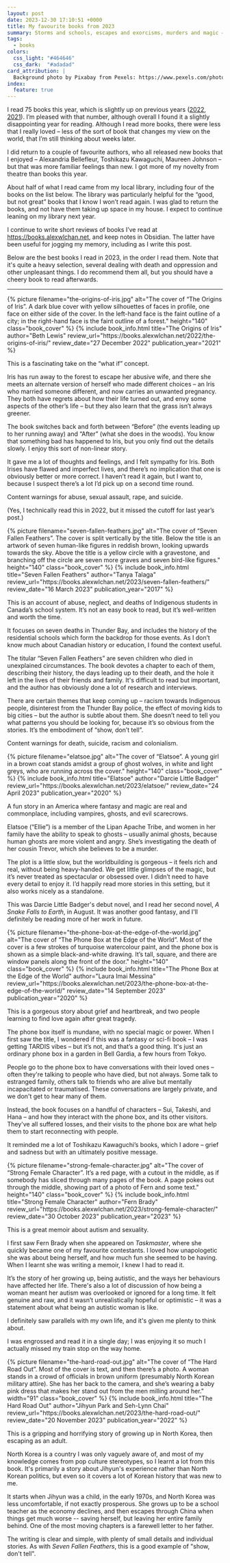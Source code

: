 ```yaml
---
layout: post
date: 2023-12-30 17:10:51 +0000
title: My favourite books from 2023
summary: Storms and schools, escapes and exorcisms, murders and magic – what I enjoyed reading this year.
tags:
  - books
colors:
  css_light: "#464646"
  css_dark:  "#adadad"
card_attribution: |
  Background photo by Pixabay from Pexels: https://www.pexels.com/photo/books-in-black-wooden-book-shelf-159711/
index:
  feature: true
---
```


<style type="x-text/scss">
  @import "posts/_end_of_year_books.scss";
</style>

I read 75 books this year, which is slightly up on previous years ([2022](/2022/2022-in-reading/), [2021](/2021/2021-in-reading/)).
I’m pleased with that number, although overall I found it a slightly disappointing year for reading.
Although I read more books, there were less that I really loved – less of the sort of book that changes my view on the world, that I’m still thinking about weeks later.

I did return to a couple of favourite authors, who all released new books that I enjoyed – Alexandria Bellefleur, Toshikazu Kawaguchi, Maureen Johnson – but that was more familiar feelings than new.
I got more of my novelty from theatre than books this year.

About half of what I read came from my local library, including four of the books on the list below.
The library was particularly helpful for the “good, but not great” books that I know I won’t read again.
I was glad to return the books, and not have them taking up space in my house.
I expect to continue leaning on my library next year.

I continue to write short reviews of books I’ve read at <https://books.alexwlchan.net>, and keep notes in Obsidian.
The latter have been useful for jogging my memory, including as I write this post.

Below are the best books I read in 2023, in the order I read them.
Note that it's quite a heavy selection, several dealing with death and oppression and other unpleasant things.
I do recommend them all, but you should have a cheery book to read afterwards.

---

<div
  class="book_review"
  id="the_origins_of_iris"
  style="
    --book-color-lt: #2e2b64;
    --book-color-dk: #f2e131;
  "
>
  {%
    picture
    filename="the-origins-of-iris.jpg"
    alt="The cover of “The Origins of Iris”. A dark blue cover with yellow silhouettes of faces in profile, one face on either side of the cover. In the left-hand face is the faint outline of a city; in the right-hand face is the faint outline of a forest."
    height="140"
    class="book_cover"
  %}
  {%
  include book_info.html
  title="The Origins of Iris"
  author="Beth Lewis"
  review_url="https://books.alexwlchan.net/2022/the-origins-of-iris/"
  review_date="27 December 2022"
  publication_year="2021"
%}
</div>

This is a fascinating take on the “what if” concept.

Iris has run away to the forest to escape her abusive wife, and there she meets an alternate version of herself who made different choices – an Iris who married someone different, and now carries an unwanted pregnancy.
They both have regrets about how their life turned out, and envy some aspects of the other’s life – but they also learn that the grass isn’t always greener.

The book switches back and forth between “Before” (the events leading up to her running away) and “After” (what she does in the woods).
You know that something bad has happened to Iris, but you only find out the details slowly.
I enjoy this sort of non-linear story.

It gave me a lot of thoughts and feelings, and I felt sympathy for Iris.
Both Irises have flawed and imperfect lives, and there’s no implication that one is obviously better or more correct.
I haven’t read it again, but I want to, because I suspect there’s a lot I’d pick up on a second time round.

Content warnings for abuse, sexual assault, rape, and suicide.

(Yes, I technically read this in 2022, but it missed the cutoff for last year’s post.)

<div
  class="book_review"
  id="seven_fallen_feathers"
  style="
    --book-color-lt: #a33b36;
    --book-color-dk: #c3cbd3;
  "
>
  {%
    picture
    filename="seven-fallen-feathers.jpg"
    alt="The cover of “Seven Fallen Feathers”. The cover is split vertically by the title. Below the title is an artwork of seven human-like figures in reddish brown, looking upwards towards the sky. Above the title is a yellow circle with a gravestone, and branching off the circle are seven more graves and seven bird-like figures."
    height="140"
    class="book_cover"
  %}
  {%
    include book_info.html
    title="Seven Fallen Feathers"
    author="Tanya Talaga"
    review_url="https://books.alexwlchan.net/2023/seven-fallen-feathers/"
    review_date="16 March 2023"
    publication_year="2017"
  %}
</div>

This is an account of abuse, neglect, and deaths of Indigenous students in Canada’s school system.
It’s not an easy book to read, but it’s well-written and worth the time.

It focuses on seven deaths in Thunder Bay, and includes the history of the residential schools which form the backdrop for those events.
As I don’t know much about Canadian history or education, I found the context useful.

The titular “Seven Fallen Feathers” are seven children who died in unexplained circumstances.
The book devotes a chapter to each of them, describing their history, the days leading up to their death, and the hole it left in the lives of their friends and family.
It's difficult to read but important, and the author has obviously done a lot of research and interviews.

There are certain themes that keep coming up – racism towards Indigenous people, disinterest from the Thunder Bay police, the effect of moving kids to big cities – but the author is subtle about them.
She doesn’t need to tell you what patterns you should be looking for, because it’s so obvious from the stories.
It’s the embodiment of “show, don’t tell”.

Content warnings for death, suicide, racism and colonialism.

<div
  class="book_review"
  id="elatsoe"
  style="
    --book-color-lt: #11515f;
    --book-color-dk: #f1f1f4;
  "
>
  {%
    picture
    filename="elatsoe.jpg"
    alt="The cover of “Elatsoe”. A young girl in a brown coat stands amidst a group of ghost wolves, in white and light greys, who are running across the cover."
    height="140"
    class="book_cover"
  %}
  {%
    include book_info.html
    title="Elatsoe"
    author="Darcie Little Badger"
    review_url="https://books.alexwlchan.net/2023/elatsoe/"
    review_date="24 April 2023"
    publication_year="2020"
  %}
</div>

A fun story in an America where fantasy and magic are real and commonplace, including vampires, ghosts, and evil scarecrows.

Elatsoe (“Ellie”) is a member of the Lipan Apache Tribe, and women in her family have the ability to speak to ghosts – usually animal ghosts, because human ghosts are more violent and angry.
She’s investigating the death of her cousin Trevor, which she believes to be a murder.

The plot is a little slow, but the worldbuilding is gorgeous – it feels rich and real, without being heavy-handed.
We get little glimpses of the magic, but it’s never treated as spectacular or obsessed over.
I didn’t need to have every detail to enjoy it.
I’d happily read more stories in this setting, but it also works nicely as a standalone.

This was Darcie Little Badger's debut novel, and I read her second novel, *A Snake Falls to Earth*, in August.
It was another good fantasy, and I'll definitely be reading more of her work in future.

<div
  class="book_review"
  id="phone_box"
  style="
    --book-color-lt: #3bb5bf;
    --book-color-dk: #b5eef2;
  ">
  {%
    picture
    filename="the-phone-box-at-the-edge-of-the-world.jpg"
    alt="The cover of “The Phone Box at the Edge of the World”. Most of the cover is a few strokes of turquoise watercolour paint, and the phone box is shown as a simple black-and-white drawing. It’s tall, square, and there are window panels along the front of the door."
    height="140"
    class="book_cover"
  %}
  {%
    include book_info.html
    title="The Phone Box at the Edge of the World"
    author="Laura Imai Messina"
    review_url="https://books.alexwlchan.net/2023/the-phone-box-at-the-edge-of-the-world/"
    review_date="14 September 2023"
    publication_year="2020"
  %}
</div>

This is a gorgeous story about grief and heartbreak, and two people learning to find love again after great tragedy.

The phone box itself is mundane, with no special magic or power.
When I first saw the title, I wondered if this was a fantasy or sci-fi book – I was getting TARDIS vibes – but it’s not, and that’s a good thing.
It's just an ordinary phone box in a garden in Bell Gardia, a few hours from Tokyo.

People go to the phone box to have conversations with their loved ones – often they're talking to people who have died, but not always.
Some talk to estranged family, others talk to friends who are alive but mentally incapacitated or traumatised.
These conversations are largely private, and we don't get to hear many of them.

Instead, the book focuses on a handful of characters – Sui, Takeshi, and Hana – and how they interact with the phone box, and its other visitors.
They've all suffered losses, and their visits to the phone box are what help them to start reconnecting with people.

It reminded me a lot of Toshikazu Kawaguchi’s books, which I adore – grief and sadness but with an ultimately positive message.

<div
  class="book_review"
  id="strong_female_character"
  style="
    --book-color-lt: #d93427;
    --book-color-dk: #f58970;
  ">
  {%
    picture
    filename="strong-female-character.jpg"
    alt="The cover of “Strong Female Character”. It’s a red page, with a cutout in the middle, as if somebody has sliced through many pages of the book. A page pokes out through the middle, showing part of a photo of Fern and some text."
    height="140"
    class="book_cover"
  %}
  {%
    include book_info.html
    title="Strong Female Character"
    author="Fern Brady"
    review_url="https://books.alexwlchan.net/2023/strong-female-character/"
    review_date="30 October 2023"
    publication_year="2023"
  %}
</div>

This is a great memoir about autism and sexuality.

I first saw Fern Brady when she appeared on <em>Taskmaster</em>, where she quickly became one of my favourite contestants.
I loved how unapologetic she was about being herself, and how much fun she seemed to be having.
When I learnt she was writing a memoir, I knew I had to read it.

It’s the story of her growing up, being autistic, and the ways her behaviours have affected her life.
There's also a lot of discussion of how being a woman meant her autism was overlooked or ignored for a long time.
It felt genuine and raw, and it wasn’t unrealistically hopeful or optimistic – it was a statement about what being an autistic woman is like.

I definitely saw parallels with my own life, and it's given me plenty to think about.

I was engrossed and read it in a single day; I was enjoying it so much I actually missed my train stop on the way home.

<div
  class="book_review"
  id="the_hard_road_out"
  style="
    --book-color-lt: #e23d32;
    --book-color-dk: #f96970;
  ">
  {%
    picture
    filename="the-hard-road-out.jpg"
    alt="The cover of “The Hard Road Out”. Most of the cover is text, and then there’s a photo. A woman stands in a crowd of officials in brown uniform (presumably North Korean military attire). She has her back to the camera, and she’s wearing a baby pink dress that makes her stand out from the men milling around her."
    width="91"
    class="book_cover"
  %}
  {%
    include book_info.html
    title="The Hard Road Out"
    author="Jihyun Park and Seh-Lynn Chai"
    review_url="https://books.alexwlchan.net/2023/the-hard-road-out/"
    review_date="20 November 2023"
    publication_year="2022"
  %}
</div>

This is a gripping and horrifying story of growing up in North Korea, then escaping as an adult.

North Korea is a country I was only vaguely aware of, and most of my knowledge comes from pop culture stereotypes, so I learnt a lot from this book.
It's primarily a story about Jihyun's experience rather than North Korean politics, but even so it covers a lot of Korean history that was new to me.

It starts when Jihyun was a child, in the early 1970s, and North Korea was less uncomfortable, if not exactly prosperous.
She grows up to be a school teacher as the economy declines, and then escapes through China when things get much worse -- saving herself, but leaving her entire family behind.
One of the most moving chapters is a farewell letter to her father.

The writing is clear and simple, with plenty of small details and individual stories.
As with *Seven Fallen Feathers*, this is a good example of "show, don't tell".

<!-- The overall narrative is strong, but it's also full of small details and individual stories, which is the sort of thing I enjoy in memoirs. -->
